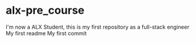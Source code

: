 # alx-pre_course
I'm now a ALX Student, this is my first repository as a full-stack engineer
My first readme
My first commit
